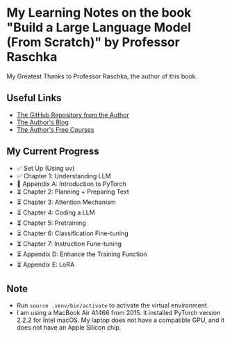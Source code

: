 # My Learning Notes on the book "Build a Large Language Model (From Scratch)" by Professor Raschka

My Greatest Thanks to Professor Raschka, the author of this book.

## Useful Links
- [The GitHub Repository from the Author](https://github.com/rasbt/LLMs-from-scratch)
- [The Author's Blog](https://magazine.sebastianraschka.com/)
- [The Author's Free Courses](https://sebastianraschka.com/teaching/)

## My Current Progress
- ✅ Set Up (Using uv)
- ✅ Chapter 1: Understanding LLM
- 🧠 Appendix A: Introduction to PyTorch
- ⏳ Chapter 2: Planning + Preparing Text
- ⏳ Chapter 3: Attention Mechanism
- ⏳ Chapter 4: Coding a LLM
- ⏳ Chapter 5: Pretraining
- ⏳ Chapter 6: Classification Fine-tuning
- ⏳ Chapter 7: Instruction Fune-tuning
- ⏳ Appendix D: Enhance the Training Function
- ⏳ Appendix E: LoRA

## Note
- Run `source .venv/bin/activate` to activate the virtual environment.
- I am using a MacBook Air A1466 from 2015. It installed PyTorch version 2.2.2 for Intel macOS. My laptop does not have a compatible GPU, and it does not have an Apple Silicon chip.
